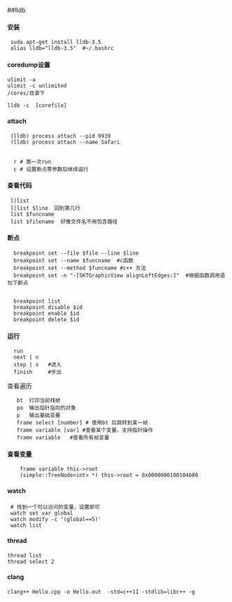 ##lldb

#### 安装
```
 sudo apt-get install lldb-3.5   
 alias lldb="lldb-3.5"  #~/.bashrc
```

#### coredump设置
```
ulimit -a 
ulimit -c unlimited
/cores/目录下

lldb -c  [corefile]
```
#### attach
```
 (lldb) process attach --pid 9939  
 (lldb) process attach --name Safari


  r # 第一次run
  c # 设置断点等参数后继续运行
```

#### 查看代码

```
 l|list  
 l|list $line  回到第几行
 list $funcname  
 list $filename  好像文件名不用包含路径
```

#### 断点

```
  breakpoint set --file $file --line $line
  breakpoint set --name $funcname  #c函数
  breakpoint set --method $funcname #c++ 方法
  breakpoint set -n "-[SKTGraphicView alignLeftEdges:]"  #根据函数调用语句下断点


  breakpoint list
  breakpoint disable $id
  breakpoint enable $id
  breakpoint delete $id
```
#### 运行
```
  run
  next | n
  step | s   #进入
  finish     #步出
```

查看遍历
```
   bt  打印当前栈帧
   po  输出指针指向的对象
   p   输出基础变量
   frame select [number] # 使用bt 后跳转到某一帧
   frame variable [var] #查看某个变量，支持指针操作
   frame variable   #查看所有帧变量
```
#### 查看变量
```
    frame variable this->root
    (simple::TreeNode<int> *) this->root = 0x0000000100104b80
```

#### watch 
```
 # 找到一个可以访问的变量，设置即可
 watch set var global
 watch modify -c '(global==5)'
 watch list
```


#### thread

```
thread list
thread select 2
```

#### clang

```
clang++ Hello.cpp -o Hello.out  -std=c++11 -stdlib=libc++ -g
```